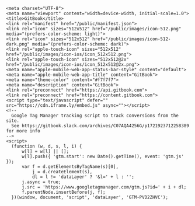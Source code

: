 <!DOCTYPE html><html lang="en" class="notranslate" translate="no"><head>
    <meta charset="UTF-8">
    <meta name="viewport" content="width=device-width, initial-scale=1.0">
    <title>GitBook</title>
    <link rel="manifest" href="/public/manifest.json">
    <link rel="icon" sizes="512x512" href="/public/images/icon-512.png" media="(prefers-color-scheme: light)">
    <link rel="icon" sizes="512x512" href="/public/images/icon-512-dark.png" media="(prefers-color-scheme: dark)">
    <link rel="apple-touch-icon" sizes="512x512" href="/public/images/icon-ios/icon_512x512.png">
    <link rel="apple-touch-icon" sizes="512x512@2x" href="/public/images/icon-ios/icon_512x512@2x.png">
    <meta name="apple-mobile-web-app-status-bar-style" content="default">
    <meta name="apple-mobile-web-app-title" content="GitBook">
    <meta name="theme-color" content="#f7f7f7">
    <meta name="description" content="GitBook">
    <link rel="preconnect" href="https://api.gitbook.com">
    <link rel="preconnect" href="https://content.gitbook.com">
    <script type="text/javascript" defer="" src="https://cdn.iframe.ly/embed.js" async=""></script>
    <!-- 
      Google Tag Manager tracking script to track conversions from the site.
      See https://gitbook.slack.com/archives/C07AQA4256G/p1721923712258389 for more info 
    -->
    <script>
      (function (w, d, s, l, i) {
          w[l] = w[l] || [];
          w[l].push({ 'gtm.start': new Date().getTime(), event: 'gtm.js' });
          var f = d.getElementsByTagName(s)[0],
              j = d.createElement(s),
              dl = l != 'dataLayer' ? '&l=' + l : '';
          j.async = true;
          j.src = 'https://www.googletagmanager.com/gtm.js?id=' + i + dl;
          f.parentNode.insertBefore(j, f);
      })(window, document, 'script', 'dataLayer', 'GTM-PVD2ZHVC');
  </script>
    <script>
          (async function() {
          // Splash screen modifications
          
          // 1. Adapt to dark/light theme
          const theme = localStorage.getItem('@recoil/userThemeAtom');
          if (theme?.includes('dark')) {
            document.documentElement.classList.add('theme-color-dark');
          } else if (theme?.includes('light')) {
            document.documentElement.classList.add('theme-color-light');
          }
          
          function hideSidebar() {
              const sidebar = document.querySelector('.sidebar');
              if (sidebar) sidebar.style.display = 'none';
          }
          
          function applySidebarSizing() {
              let sidebarWidth;
              let isSidebarCollapsed = false;

              function applySidebarWidth() {
                  const sidebar = document.querySelector('.sidebar');
                  if (!sidebar) return;
                  
                  if (isSidebarCollapsed) {
                      sidebar.style.setProperty('--sidebar-width', '0px')
                  } else if (sidebarWidth) {
                      sidebar.style.setProperty('--sidebar-width', sidebarWidth + 'px');
                  }
              }

              try {
                  const dbName = 'keyval-store';
                  const storeName = 'keyval';
                  const request = indexedDB.open(dbName, 1);

                  request.onupgradeneeded = (event) => {
                      const db = event.target.result;
                      if (!db.objectStoreNames.contains(storeName)) {
                          db.createObjectStore(storeName);
                      }
                  };

                  request.onsuccess = (event) => {
                      const db = event.target.result;
                      if (db.objectStoreNames.contains(storeName)) {
                          const transaction = db.transaction(storeName, 'readonly');
                          const store = transaction.objectStore(storeName);

                          const widthRequest = store.get('@recoil/sidebarWidth');
                          widthRequest.onsuccess = () => {
                              if (widthRequest.result !== undefined) {
                                  sidebarWidth = widthRequest.result;
                              }
                              const collapsedRequest = store.get('@recoil/sidebarCollapsed');
                              collapsedRequest.onsuccess = () => {
                                  if (collapsedRequest.result !== undefined) {
                                      isSidebarCollapsed = collapsedRequest.result;
                                  }
                                  applySidebarWidth();
                              };
                          };
                      } else {
                          applySidebarWidth();
                      }
                  };

                  request.onerror = () => {
                      applySidebarWidth();
                  };

              } catch (e) {
                  applySidebarWidth();
              }
          }
          
          // Leave early if no indexedDB
          if (!('indexedDB' in window)) {
              hideSidebar();
              return;
          }
        
        const path = window.location.pathname;
        const urlParams = new URLSearchParams(window.location.search);
        const hasAuthToken = urlParams.has('auth_token');
        
        // Detect SAML auth flows (auth_token without apiTestMode) to skip problematic Firebase checks
        const isSamlAuth = hasAuthToken && !urlParams.has('apiTestMode');
        
        // 2. Check auth state. Sign-in page layout doesn't match editor, so we need to hide the sidebar there. Skip Firebase auth checks for SAML flows to avoid race conditions in CI
        if (!isSamlAuth) {
            try {
                const firebaseDbName = 'firebaseLocalStorageDb';
                const firebaseRequest = indexedDB.open(firebaseDbName, 1);

                // Add timeout to prevent blocking page render in CI
                const authCheckTimeout = setTimeout(() => {
                    hideSidebar();
                }, 1000);

                firebaseRequest.onsuccess = (event) => {
                    clearTimeout(authCheckTimeout);
                    const db = event.target.result;
                    const objectStoreNames = Array.from(db.objectStoreNames);
                    
                    if (!objectStoreNames.length) {
                        return hideSidebar();
                    }
                    
                    const transaction = db.transaction(objectStoreNames, 'readonly');
                    const store = transaction.objectStore(objectStoreNames[0]);
                    
                    // Look for Firebase auth user key pattern
                    const getAllRequest = store.getAllKeys();
                    getAllRequest.onsuccess = () => {
                    const keys = getAllRequest.result;
                    const authKey = keys.find(key => 
                        typeof key === 'string' && 
                        key.includes('firebase:authUser:') && 
                        key.includes('[DEFAULT]')
                    );
                    
                    if (!authKey) {
                        return hideSidebar();
                    }
                    
                    // Check if the auth user actually has data
                    const getRequest = store.get(authKey);
                    getRequest.onsuccess = () => {
                        if (!getRequest.result) {
                            return hideSidebar();
                        }
                    // At this point, user is logged in. Apply sidebar width/collapsed logic.
                    applySidebarSizing();
                    };
                    };
                };

                firebaseRequest.onerror = () => {
                    clearTimeout(authCheckTimeout);
                    hideSidebar();
                };
            } catch (e) {
                clearTimeout(authCheckTimeout);
                hideSidebar();
            }
        } else {
            // For SAML auth flows, still apply sidebar sizing but skip Firebase auth checks
            // This ensures SAML users get their sidebar preferences without CI race conditions
            applySidebarSizing();
        }

        // Adds header nav bars (Space, OpenAPI, Site, Integration detail page)
        const pagesWithHeader = ['/openapi/', '/s/', '/site', '/integrations/'];
        const showSpaceheader = pagesWithHeader.some(route => path.includes(route));
        
        if (showSpaceheader) {
            document.documentElement.classList.add('show-spaceheader');
        }
    })();
    </script>
  <link rel="stylesheet" href="/public/dist/index-HPKA2IXK.css"></head>
  <body>
    <!-- Google Tag Manager -->
    <noscript>
      <iframe src="https://www.googletagmanager.com/ns.html?id=GTM-PVD2ZHVC" height="0" width="0" style="display:none;visibility:hidden"></iframe>
    </noscript>

    <div id="gitbook-root"></div>
    <div class="gitbook-splashscreen">
      <div class="sidebar">
        <div class="sidebar-header-skeleton">
            <div class="org-switcher-skeleton shimmer-dark"></div>
        </div>
      </div>
      <div class="application">
        <div class="spaceheader"></div>
      </div>
    </div>
  



<script src="/public/dist/index-52KN2HGX.min.js" type="module"></script></body></html>
